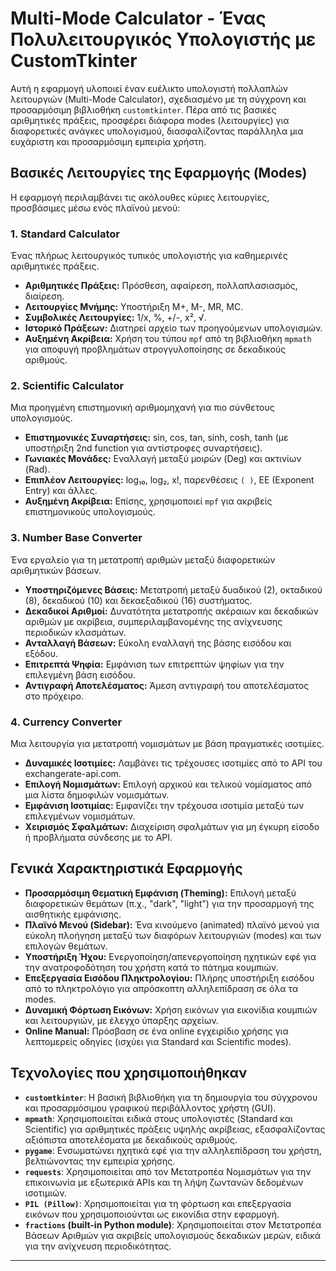 # Multi-Mode Calculator - Ένας Πολυλειτουργικός Υπολογιστής με CustomTkinter

Αυτή η εφαρμογή υλοποιεί έναν ευέλικτο υπολογιστή πολλαπλών λειτουργιών (Multi-Mode Calculator), σχεδιασμένο με τη σύγχρονη και προσαρμόσιμη βιβλιοθήκη `customtkinter`. Πέρα από τις βασικές αριθμητικές πράξεις, προσφέρει διάφορα modes (λειτουργίες) για διαφορετικές ανάγκες υπολογισμού, διασφαλίζοντας παράλληλα μια ευχάριστη και προσαρμόσιμη εμπειρία χρήστη.

## Βασικές Λειτουργίες της Εφαρμογής (Modes)

Η εφαρμογή περιλαμβάνει τις ακόλουθες κύριες λειτουργίες, προσβάσιμες μέσω ενός πλαϊνού μενού:

### 1. Standard Calculator
Ένας πλήρως λειτουργικός τυπικός υπολογιστής για καθημερινές αριθμητικές πράξεις.
* **Αριθμητικές Πράξεις:** Πρόσθεση, αφαίρεση, πολλαπλασιασμός, διαίρεση.
* **Λειτουργίες Μνήμης:** Υποστήριξη M+, M-, MR, MC.
* **Συμβολικές Λειτουργίες:** 1/x, %, +/-, x², √.
* **Ιστορικό Πράξεων:** Διατηρεί αρχείο των προηγούμενων υπολογισμών.
* **Αυξημένη Ακρίβεια:** Χρήση του τύπου `mpf` από τη βιβλιοθήκη `mpmath` για αποφυγή προβλημάτων στρογγυλοποίησης σε δεκαδικούς αριθμούς.

### 2. Scientific Calculator
Μια προηγμένη επιστημονική αριθμομηχανή για πιο σύνθετους υπολογισμούς.
* **Επιστημονικές Συναρτήσεις:** sin, cos, tan, sinh, cosh, tanh (με υποστήριξη 2nd function για αντίστροφες συναρτήσεις).
* **Γωνιακές Μονάδες:** Εναλλαγή μεταξύ μοιρών (Deg) και ακτινίων (Rad).
* **Επιπλέον Λειτουργίες:** log₁₀, log₂, x!, παρενθέσεις `( )`, EE (Exponent Entry) και άλλες.
* **Αυξημένη Ακρίβεια:** Επίσης, χρησιμοποιεί `mpf` για ακριβείς επιστημονικούς υπολογισμούς.

### 3. Number Base Converter
Ένα εργαλείο για τη μετατροπή αριθμών μεταξύ διαφορετικών αριθμητικών βάσεων.
* **Υποστηριζόμενες Βάσεις:** Μετατροπή μεταξύ δυαδικού (2), οκταδικού (8), δεκαδικού (10) και δεκαεξαδικού (16) συστήματος.
* **Δεκαδικοί Αριθμοί:** Δυνατότητα μετατροπής ακέραιων και δεκαδικών αριθμών με ακρίβεια, συμπεριλαμβανομένης της ανίχνευσης περιοδικών κλασμάτων.
* **Ανταλλαγή Βάσεων:** Εύκολη εναλλαγή της βάσης εισόδου και εξόδου.
* **Επιτρεπτά Ψηφία:** Εμφάνιση των επιτρεπτών ψηφίων για την επιλεγμένη βάση εισόδου.
* **Αντιγραφή Αποτελέσματος:** Άμεση αντιγραφή του αποτελέσματος στο πρόχειρο.

### 4. Currency Converter
Μια λειτουργία για μετατροπή νομισμάτων με βάση πραγματικές ισοτιμίες.
* **Δυναμικές Ισοτιμίες:** Λαμβάνει τις τρέχουσες ισοτιμίες από το API του exchangerate-api.com.
* **Επιλογή Νομισμάτων:** Επιλογή αρχικού και τελικού νομίσματος από μια λίστα δημοφιλών νομισμάτων.
* **Εμφάνιση Ισοτιμίας:** Εμφανίζει την τρέχουσα ισοτιμία μεταξύ των επιλεγμένων νομισμάτων.
* **Χειρισμός Σφαλμάτων:** Διαχείριση σφαλμάτων για μη έγκυρη είσοδο ή προβλήματα σύνδεσης με το API.

## Γενικά Χαρακτηριστικά Εφαρμογής

* **Προσαρμόσιμη Θεματική Εμφάνιση (Theming):** Επιλογή μεταξύ διαφορετικών θεμάτων (π.χ., "dark", "light") για την προσαρμογή της αισθητικής εμφάνισης.
* **Πλαϊνό Μενού (Sidebar):** Ένα κινούμενο (animated) πλαϊνό μενού για εύκολη πλοήγηση μεταξύ των διαφόρων λειτουργιών (modes) και των επιλογών θεμάτων.
* **Υποστήριξη Ήχου:** Ενεργοποίηση/απενεργοποίηση ηχητικών εφέ για την ανατροφοδότηση του χρήστη κατά το πάτημα κουμπιών.
* **Επεξεργασία Εισόδου Πληκτρολογίου:** Πλήρης υποστήριξη εισόδου από το πληκτρολόγιο για απρόσκοπτη αλληλεπίδραση σε όλα τα modes.
* **Δυναμική Φόρτωση Εικόνων:** Χρήση εικόνων για εικονίδια κουμπιών και λειτουργιών, με έλεγχο ύπαρξης αρχείων.
* **Online Manual:** Πρόσβαση σε ένα online εγχειρίδιο χρήσης για λεπτομερείς οδηγίες (ισχύει για Standard και Scientific modes).

## Τεχνολογίες που χρησιμοποιήθηκαν

* **`customtkinter`**: Η βασική βιβλιοθήκη για τη δημιουργία του σύγχρονου και προσαρμόσιμου γραφικού περιβάλλοντος χρήστη (GUI).
* **`mpmath`**: Χρησιμοποιείται ειδικά στους υπολογιστές (Standard και Scientific) για αριθμητικές πράξεις υψηλής ακρίβειας, εξασφαλίζοντας αξιόπιστα αποτελέσματα με δεκαδικούς αριθμούς.
* **`pygame`**: Ενσωματώνει ηχητικά εφέ για την αλληλεπίδραση του χρήστη, βελτιώνοντας την εμπειρία χρήσης.
* **`requests`**: Χρησιμοποιείται από τον Μετατροπέα Νομισμάτων για την επικοινωνία με εξωτερικά APIs και τη λήψη ζωντανών δεδομένων ισοτιμιών.
* **`PIL (Pillow)`**: Χρησιμοποιείται για τη φόρτωση και επεξεργασία εικόνων που χρησιμοποιούνται ως εικονίδια στην εφαρμογή.
* **`fractions` (built-in Python module)**: Χρησιμοποιείται στον Μετατροπέα Βάσεων Αριθμών για ακριβείς υπολογισμούς δεκαδικών μερών, ειδικά για την ανίχνευση περιοδικότητας.

---

